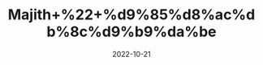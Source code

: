 ---
title: 'Majith+%22+%d9%85%d8%ac%db%8c%d9%b9%da%be'
date: '2022-10-21' 
metatag: '' 
inventory: '0' 
draft: false 
# meta description 
shortDescripton: 'Rubia+Cordifolia+Roots+%22+Manjith+is+an+effective+herb+to+promote+healthy+liver+function.+This+is+because+it+helps+to+improve+the+digestive+fire+that+makes+digestion+easy+and+reduces+the+load+on+the+liver.'
description: 'Herbs+%d8%ac%da%91%db%8c+%d8%a8%d9%88%d9%b9%db%8c'
longdescription: ''
featured: True
# product Price
price: '30.0'
# Product Short Description
shortDescription: 'Rubia+Cordifolia+Roots+%22+Manjith+is+an+effective+herb+to+promote+healthy+liver+function.+This+is+because+it+helps+to+improve+the+digestive+fire+that+makes+digestion+easy+and+reduces+the+load+on+the+liver.'
productID: '7A5E9CD4-BE26-ED11-9968-005056B3A416'
type: 'products'
category: 'Herbs+%d8%ac%da%91%db%8c+%d8%a8%d9%88%d9%b9%db%8c' 
thumnailproduct: 'https://eraconnect.blob.core.windows.net/product-images/aminsaddiquidawakhana/7A5E9CD4-BE26-ED11-9968-005056B3A416.webp' 
images:
  - image: 'https://eraconnect.blob.core.windows.net/product-images/aminsaddiquidawakhana/7A5E9CD4-BE26-ED11-9968-005056B3A416.webp'  
Variants:
---